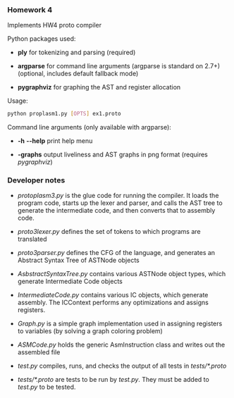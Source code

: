 ### Homework 4
Implements HW4 proto compiler

Python packages used:

* **ply** for tokenizing and parsing (required)

* **argparse** for command line arguments (argparse is standard on 2.7+) (optional, includes default fallback mode)

* **pygraphviz** for graphing the AST and register allocation

Usage:

```bash
python proplasm1.py [OPTS] ex1.proto
```

Command line arguments (only available with argparse):

* **-h** **--help** print help menu

* **-graphs** output liveliness and AST graphs in png format (requires _pygraphviz_)

### Developer notes
* _protoplasm3.py_ is the glue code for running the compiler. It loads the program code, starts up the lexer and parser, and calls the AST tree to generate the intermediate code, and then converts that to assembly code.

* _proto3lexer.py_ defines the set of tokens to which programs are translated

* _proto3parser.py_ defines the CFG of the language, and generates an Abstract Syntax Tree of ASTNode objects

* _AsbstractSyntaxTree.py_ contains various ASTNode object types, which generate Intermediate Code objects

* _IntermediateCode.py_ contains various IC objects, which generate assembly. The ICContext performs any optimizations and assigns registers.

* _Graph.py_ is a simple graph implementation used in assigning registers to variables (by solving a graph coloring problem)

* _ASMCode.py_ holds the generic AsmInstruction class and writes out the assembled file

* _test.py_ compiles, runs, and checks the output of all tests in _tests/*.proto_

* _tests/*.proto_ are tests to be run by _test.py_. They must be added to _test.py_ to be tested.
